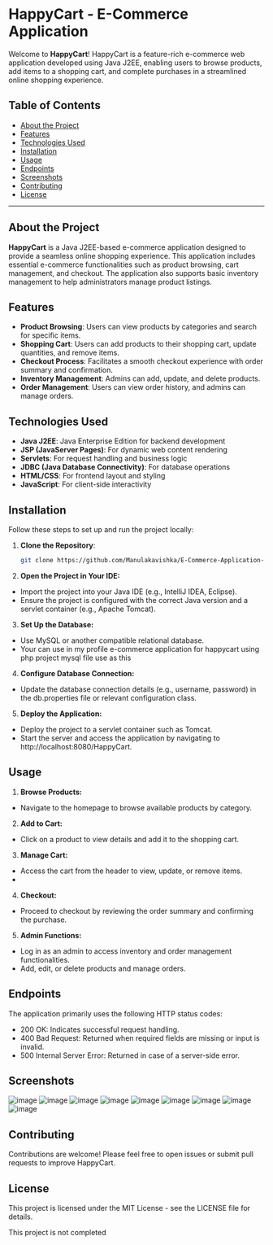 # HappyCart - E-Commerce Application

Welcome to **HappyCart**! HappyCart is a feature-rich e-commerce web application developed using Java J2EE, enabling users to browse products, add items to a shopping cart, and complete purchases in a streamlined online shopping experience.

## Table of Contents
- [About the Project](#about-the-project)
- [Features](#features)
- [Technologies Used](#technologies-used)
- [Installation](#installation)
- [Usage](#usage)
- [Endpoints](#endpoints)
- [Screenshots](#screenshots)
- [Contributing](#contributing)
- [License](#license)

---

## About the Project

**HappyCart** is a Java J2EE-based e-commerce application designed to provide a seamless online shopping experience. This application includes essential e-commerce functionalities such as product browsing, cart management, and checkout. The application also supports basic inventory management to help administrators manage product listings.

## Features

- **Product Browsing**: Users can view products by categories and search for specific items.
- **Shopping Cart**: Users can add products to their shopping cart, update quantities, and remove items.
- **Checkout Process**: Facilitates a smooth checkout experience with order summary and confirmation.
- **Inventory Management**: Admins can add, update, and delete products.
- **Order Management**: Users can view order history, and admins can manage orders.

## Technologies Used

- **Java J2EE**: Java Enterprise Edition for backend development
- **JSP (JavaServer Pages)**: For dynamic web content rendering
- **Servlets**: For request handling and business logic
- **JDBC (Java Database Connectivity)**: For database operations
- **HTML/CSS**: For frontend layout and styling
- **JavaScript**: For client-side interactivity

## Installation

Follow these steps to set up and run the project locally:

1. **Clone the Repository**:
   ```bash
   git clone https://github.com/Manulakavishka/E-Commerce-Application-For-HappyCart-Using-Java-J2EE.git

2. **Open the Project in Your IDE:**

- Import the project into your Java IDE (e.g., IntelliJ IDEA, Eclipse).
- Ensure the project is configured with the correct Java version and a servlet container (e.g., Apache Tomcat).

3. **Set Up the Database:**

- Use MySQL or another compatible relational database.
- Your can use in my profile e-commerce application for happycart using php project mysql file use as this

4. **Configure Database Connection:**

- Update the database connection details (e.g., username, password) in the db.properties file or relevant configuration class.

5. **Deploy the Application:**

- Deploy the project to a servlet container such as Tomcat.
- Start the server and access the application by navigating to http://localhost:8080/HappyCart.

## Usage

1. **Browse Products:**

- Navigate to the homepage to browse available products by category.

2. **Add to Cart:**

- Click on a product to view details and add it to the shopping cart.

3. **Manage Cart:**

- Access the cart from the header to view, update, or remove items.
- 
4. **Checkout:**

- Proceed to checkout by reviewing the order summary and confirming the purchase.

5. **Admin Functions:**

- Log in as an admin to access inventory and order management functionalities.
- Add, edit, or delete products and manage orders.

## Endpoints
The application primarily uses the following HTTP status codes:

- 200 OK: Indicates successful request handling.
- 400 Bad Request: Returned when required fields are missing or input is invalid.
- 500 Internal Server Error: Returned in case of a server-side error.

## Screenshots

![image](https://github.com/user-attachments/assets/ee008753-5825-4d27-aca1-c91510319438)
![image](https://github.com/user-attachments/assets/88f38e0c-f1dc-4fc5-8887-21c6ea2ef170)
![image](https://github.com/user-attachments/assets/7ce5c76f-56a4-4f2d-9260-e0d394dc1315)
![image](https://github.com/user-attachments/assets/b8288ba0-12f0-47b0-83da-04267c16788d)
![image](https://github.com/user-attachments/assets/a23aa07c-c585-45b6-aee8-925bb41bcb35)
![image](https://github.com/user-attachments/assets/0bcfe6ae-1b0a-4ad4-8ddb-dd0164b347cb)
![image](https://github.com/user-attachments/assets/cf95d14e-3716-47ae-aac8-b06034a80795)
![image](https://github.com/user-attachments/assets/f9bcb311-e6b7-41cc-8b1d-60376728b83c)
![image](https://github.com/user-attachments/assets/48b7241a-cd6f-47e6-8dd1-6102c0eb90a9)



## Contributing
Contributions are welcome! Please feel free to open issues or submit pull requests to improve HappyCart.

## License
This project is licensed under the MIT License - see the LICENSE file for details.

This project is not completed

